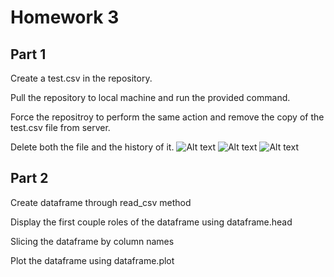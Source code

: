 # Homework 3
## Part 1
Create a test.csv in the repository.

Pull the repository to local machine and run the provided command.

Force the repositroy to perform the same action and remove the copy of the test.csv file from server.

Delete both the file and the history of it.
![Alt text](screenshots/HW3_P1_REP.png)
![Alt text](screenshots/HW3P1_HIST.png)
![Alt text](screenshots/HW3_p1_result.png)

## Part 2
Create dataframe through read_csv method

Display the first couple roles of the dataframe using dataframe.head

Slicing the dataframe by column names

Plot the dataframe using dataframe.plot
